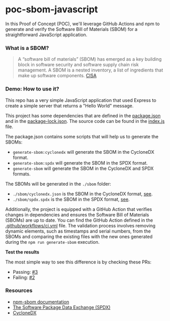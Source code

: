 # poc-sbom-javascript

In this Proof of Concept (POC), we'll leverage GitHub Actions and npm to generate and verify the Software Bill of Materials (SBOM) for a straightforward JavaScript application.

### What is a SBOM?

> A “software bill of materials” (SBOM) has emerged as a key building block in software security and software supply chain risk management. A SBOM is a nested inventory, a list of ingredients that make up software components. [CISA](https://www.cisa.gov/sbom)

### Demo: How to use it?

This repo has a very simple JavaScript application that used Express to create a simple server that returns a "Hello World" message.

This project has some dependencies that are defined in the [package.json](package.json) and in the [package-lock.json](package-lock.json). The source code can be found in the [index.js](index.js) file.

The package.json contains some scripts that will help us to generate the SBOMs:
- `generate-sbom:cyclonedx` will generate the SBOM in the CycloneDX format.
- `generate-sbom:spdx` will generate the SBOM in the SPDX format.
- `generate-sbom` will generate the SBOM in the CycloneDX and SPDX formats.

The SBOMs will be generated in the `./sbom` folder:
- `./sbom/cyclonedx.json` is the SBOM in the CycloneDX format, [see](sbom/cyclonedx.json).
- `./sbom/spdx.spdx` is the SBOM in the SPDX format, [see](sbom/spdx.json).


Additionally, the project is equipped with a GitHub Action that verifies changes in dependencies and ensures the Software Bill of Materials (SBOMs) are up to date. You can find the GitHub Action defined in the [.github/workflows/ci.yml](.github/workflows/ci.yml) file. The validation process involves removing dynamic elements, such as timestamps and serial numbers, from the SBOMs and comparing the existing files with the new ones generated during the `npm run generate-sbom` execution.

**Test the results**

The most simple way to see this difference is by checking these PRs:
- Passing: [#3](https://github.com/UlisesGascon/poc-sbom-javascript/pull/3)
- Failing: [#2](https://github.com/UlisesGascon/poc-sbom-javascript/pull/2)

### Resources

- [npm-sbom documentation](https://docs.npmjs.com/cli/v10/commands/npm-sbom)
- [The Software Package Data Exchange (SPDX)](https://spdx.dev/)
- [CycloneDX](https://cyclonedx.org/)